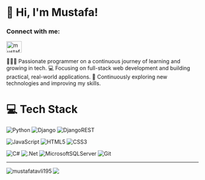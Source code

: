 # 👋 Hi, I'm Mustafa!

<h3>Connect with me:</h3>
<p align="left">
<a href="https://www.linkedin.com/in/mustafa-tavl%C4%B1-12a5b5238/" target="blank"><img align="center" src="https://raw.githubusercontent.com/rahuldkjain/github-profile-readme-generator/master/src/images/icons/Social/linked-in-alt.svg" alt="mustafa tavlı" height="30" width="40" /></a>
</p>

👩🏻‍💻 Passionate programmer on a continuous journey of learning and growing in tech.
💻 Focusing on full-stack web development and building practical, real-world applications.
💭 Continuously exploring new technologies and improving my skills.

# 💻 Tech Stack
<!-- Badges from https://github.com/Ileriayo/markdown-badges -->
![Python](https://img.shields.io/badge/python-3670A0?style=for-the-badge&logo=python&logoColor=ffdd54)
![Django](https://img.shields.io/badge/django-%23092E20.svg?style=for-the-badge&logo=django&logoColor=white)
![DjangoREST](https://img.shields.io/badge/DJANGO-REST-ff1709?style=for-the-badge&logo=django&logoColor=white&color=ff1709&labelColor=gray)

![JavaScript](https://img.shields.io/badge/javascript-%23323330.svg?style=for-the-badge&logo=javascript&logoColor=%23F7DF1E)
![HTML5](https://img.shields.io/badge/html5-%23E34F26.svg?style=for-the-badge&logo=html5&logoColor=white)
![CSS3](https://img.shields.io/badge/css3-%231572B6.svg?style=for-the-badge&logo=css3&logoColor=white)

![C#](https://img.shields.io/badge/c%23-%23239120.svg?style=for-the-badge&logo=csharp&logoColor=white)
![.Net](https://img.shields.io/badge/.NET-5C2D91?style=for-the-badge&logo=.net&logoColor=white)
![MicrosoftSQLServer](https://img.shields.io/badge/Microsoft%20SQL%20Server-CC2927?style=for-the-badge&logo=microsoft%20sql%20server&logoColor=white)
![Git](https://img.shields.io/badge/git-%23F05033.svg?style=for-the-badge&logo=git&logoColor=white)

---

<p><img align="left" src="https://github-readme-stats.vercel.app/api/top-langs?username=mustafatavli195&show_icons=true&locale=en&layout=compact" alt="mustafatavli195" /></p>

<!-- GitHub stats from https://github.com/anuraghazra/github-readme-stats -->
![](https://github-readme-stats.vercel.app/api?username=mustafatavli195&show_icons=true&theme=radical&hide_border=false&include_all_commits=true&count_private=true)<br/>
